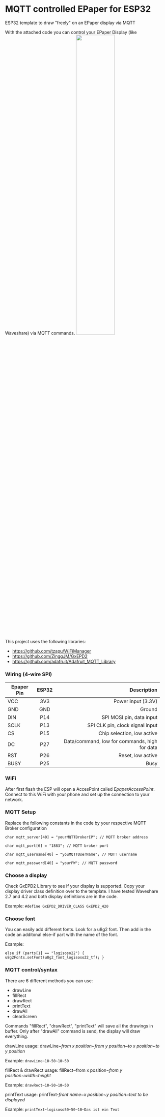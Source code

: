 # MQTT controlled EPaper for ESP32
ESP32 template to draw "freely" on an EPaper display via MQTT

With the attached code you can control your EPaper Display (like Waveshare) via MQTT commands.
<img src="https://github.com/cuci90/epaper_mqtt_esp32/assets/13102651/0e08b345-13f3-4f93-a6ed-325068a2d73e" width=50%>

This project uses the following libraries:
- https://github.com/tzapu/WiFiManager
- https://github.com/ZinggJM/GxEPD2
- https://github.com/adafruit/Adafruit_MQTT_Library

### Wiring (4-wire SPI)

| Epaper Pin        | ESP32           | Description  |
| ------------- |:-------------:| -----:|
| VCC   |  3V3 | Power input (3.3V)|
| GND   | GND       |   Ground |
| DIN   | P14       | SPI MOSI pin, data input |
| SCLK  | P13      | SPI CLK pin, clock signal input |
| CS    |  P15       | Chip selection, low active |
| DC    |  P27        | Data/command, low for commands, high for data |
| RST   |  P26        | Reset, low active |
| BUSY  |  P25        | Busy |

### WiFi 
After first flash the ESP will open a AccesPoint called *EpaperAccessPoint*. Connect to this WiFi with your phone and set up the connection to your network.

### MQTT Setup
Replace the following constants in the code by your respective MQTT Broker configuration

`char mqtt_server[40] = "yourMQTTBrokerIP"; // MQTT broker address`

`char mqtt_port[6] = "1883"; // MQTT broker port`

`char mqtt_username[40] = "youMQTTUserName"; // MQTT username`

`char mqtt_password[40] = "yourPW"; // MQTT password`


### Choose a display
Check GxEPD2 Library to see if your display is supported. Copy your display driver class definition over to the template.
I have tested Waveshare 2.7 and 4.2 and both display definitions are in the code.

Example: `#define GxEPD2_DRIVER_CLASS GxEPD2_420`

### Choose font
You can easily add different fonts. Look for a u8g2 font.
Then add in the code an additonal else-if part with the name of the font.

Example:

`else if (parts[1] == "logisoso22") {
        u8g2Fonts.setFont(u8g2_font_logisoso22_tf);
      }`



### MQTT control/syntax
There are 6 different methods you can use:
- drawLine
- fillRect
- drawRect
- printText
- drawAll
- clearScreen

Commands "fillRect", "drawRect", "printText" will save all the drawings in buffer. Only after "drawAll" command is send, the display will draw everything.

drawLine usage:
drawLine~*from x position*~*from y position*~*to x position*~*to y position*

Example: `drawLine~10~50~10~50`

fillRect & drawRect usage:
fillRect~from x position~*from y position*~*width*~*height*

Example: `drawRect~10~50~10~50`

printText usage:
printText-*front name*~*x position*~*y position*~*text to be displayed*

Example: `printText~logisoso50~50~10~Das ist ein Text`

